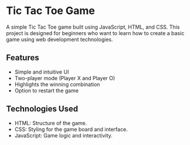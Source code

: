 # Tic Tac Toe Game

A simple Tic Tac Toe game built using JavaScript, HTML, and CSS. This project is designed for beginners who want to learn how to create a basic game using web development technologies.


## Features

- Simple and intuitive UI
- Two-player mode (Player X and Player O)
- Highlights the winning combination
- Option to restart the game

## Technologies Used

- HTML: Structure of the game.
- CSS: Styling for the game board and interface.
- JavaScript: Game logic and interactivity.